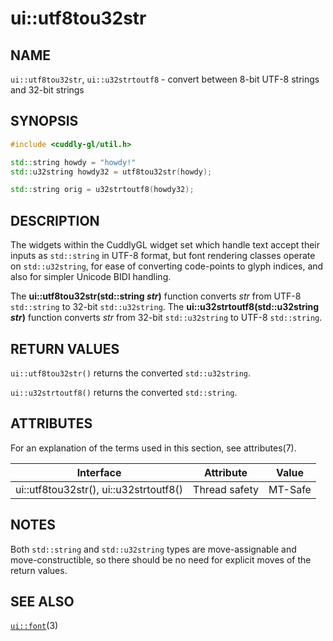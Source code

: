 # ui::utf8tou32str #

## NAME ##

`ui::utf8tou32str`, `ui::u32strtoutf8` - convert between 8-bit UTF-8
strings and 32-bit strings

## SYNOPSIS ##

```cpp
#include <cuddly-gl/util.h>

std::string howdy = "howdy!"
std::u32string howdy32 = utf8tou32str(howdy);

std::string orig = u32strtoutf8(howdy32);
```

## DESCRIPTION ##

The widgets within the CuddlyGL widget set which handle text accept
their inputs as `std::string` in UTF-8 format, but font rendering
classes operate on `std::u32string`, for ease of converting
code-points to glyph indices, and also for simpler Unicode BIDI
handling.

The **ui::utf8tou32str(std::string _str_)** function converts _str_
from UTF-8 `std::string` to 32-bit `std::u32string`.  The
**ui::u32strtoutf8(std::u32string _str_)** function converts _str_
from 32-bit `std::u32string` to UTF-8 `std::string`.

## RETURN VALUES ##

`ui::utf8tou32str()` returns the converted `std::u32string`.

`ui::u32strtoutf8()` returns the converted `std::string`.

## ATTRIBUTES ##

For an explanation of the terms used in this section, see
attributes(7).

  | Interface                              | Attribute     | Value   |
  | -------------------------------------- | ------------- | ------- |
  | ui::utf8tou32str(), ui::u32strtoutf8() | Thread safety | MT-Safe |

## NOTES ##

Both `std::string` and `std::u32string` types are move-assignable and
move-constructible, so there should be no need for explicit moves of
the return values.

## SEE ALSO ##

[`ui::font`](ui-font.md)(3)
